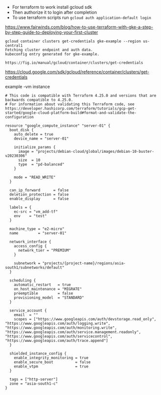 - For terraform to work install gcloud sdk
- Then authorize it to login after completion
- To use terraform scripts run `gcloud auth application-default login`

https://www.fairwinds.com/blog/how-to-use-terraform-with-gke-a-step-by-step-guide-to-deploying-your-first-cluster

```
gcloud container clusters get-credentials gke-example --region us-central1
Fetching cluster endpoint and auth data.
kubeconfig entry generated for gke-example.
```

```
https://fig.io/manual/gcloud/container/clusters/get-credentials
```

https://cloud.google.com/sdk/gcloud/reference/container/clusters/get-credentials


example -vm instance

```hcl
# This code is compatible with Terraform 4.25.0 and versions that are backwards compatible to 4.25.0.
# For information about validating this Terraform code, see https://developer.hashicorp.com/terraform/tutorials/gcp-get-started/google-cloud-platform-build#format-and-validate-the-configuration

resource "google_compute_instance" "server-01" {
  boot_disk {
    auto_delete = true
    device_name = "server-01"

    initialize_params {
      image = "projects/debian-cloud/global/images/debian-10-buster-v20230306"
      size  = 10
      type  = "pd-balanced"
    }

    mode = "READ_WRITE"
  }

  can_ip_forward      = false
  deletion_protection = false
  enable_display      = false

  labels = {
    ec-src = "vm_add-tf"
    env    = "test"
  }

  machine_type = "e2-micro"
  name         = "server-01"

  network_interface {
    access_config {
      network_tier = "PREMIUM"
    }

    subnetwork = "projects/{project-name}/regions/asia-south1/subnetworks/default"
  }

  scheduling {
    automatic_restart   = true
    on_host_maintenance = "MIGRATE"
    preemptible         = false
    provisioning_model  = "STANDARD"
  }

  service_account {
    email  = ""
    scopes = ["https://www.googleapis.com/auth/devstorage.read_only", "https://www.googleapis.com/auth/logging.write", "https://www.googleapis.com/auth/monitoring.write", "https://www.googleapis.com/auth/service.management.readonly", "https://www.googleapis.com/auth/servicecontrol", "https://www.googleapis.com/auth/trace.append"]
  }

  shielded_instance_config {
    enable_integrity_monitoring = true
    enable_secure_boot          = false
    enable_vtpm                 = true
  }

  tags = ["http-server"]
  zone = "asia-south1-c"
}

```
